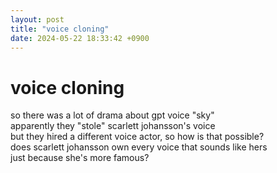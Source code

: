 ```yaml
---
layout: post
title: "voice cloning"
date: 2024-05-22 18:33:42 +0900
---
```


# voice cloning

so there was a lot of drama about gpt voice "sky"  
apparently they "stole" scarlett johansson's voice  
but they hired a different voice actor, so how is that possible?  
does scarlett johansson own every voice that sounds like hers  
just because she's more famous?
